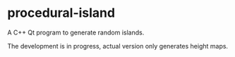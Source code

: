 # procedural-island

A C++ Qt program to generate random islands.

The development is in progress, actual version only generates height maps.
